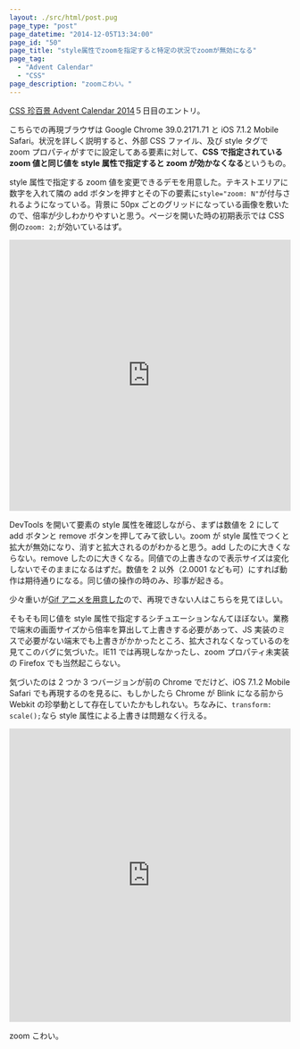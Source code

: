 ```yaml
---
layout: ./src/html/post.pug
page_type: "post"
page_datetime: "2014-12-05T13:34:00"
page_id: "50"
page_title: "style属性でzoomを指定すると特定の状況でzoomが無効になる"
page_tag:
  - "Advent Calendar"
  - "CSS"
page_description: "zoomこわい。"
---
```


[CSS 珍百景 Advent Calendar 2014](http://www.adventar.org/calendars/341)５日目のエントリ。

こちらでの再現ブラウザは Google Chrome 39.0.2171.71 と iOS 7.1.2 Mobile Safari。状況を詳しく説明すると、外部 CSS ファイル、及び style タグで zoom プロパティがすでに設定してある要素に対して、<strong>CSS で指定されている zoom 値と同じ値を style 属性で指定すると zoom が効かなくなる</strong>というもの。

style 属性で指定する zoom 値を変更できるデモを用意した。テキストエリアに数字を入れて隣の add ボタンを押すとその下の要素に`style="zoom: N"`が付与されるようになっている。背景に 50px ごとのグリッドになっている画像を敷いたので、倍率が少しわかりやすいと思う。ページを開いた時の初期表示では CSS 側の`zoom: 2;`が効いているはず。

<iframe width="100%" height="486" src="https://jsfiddle.net/qpL0ghtr/embedded/result,html,css/" allowfullscreen="allowfullscreen" frameborder="0"></iframe>

DevTools を開いて要素の style 属性を確認しながら、まずは数値を 2 にして add ボタンと remove ボタンを押してみて欲しい。zoom が style 属性でつくと拡大が無効になり、消すと拡大されるのがわかると思う。add したのに大きくならない。remove したのに大きくなる。同値での上書きなので表示サイズは変化しないでそのままになるはずだ。数値を 2 以外（2.0001 なども可）にすれば動作は期待通りになる。同じ値の操作の時のみ、珍事が起きる。

少々重いが[Gif アニメを用意した](/img/double-zoom-bug/use-zoom.gif)ので、再現できない人はこちらを見てほしい。

そもそも同じ値を style 属性で指定するシチュエーションなんてほぼない。業務で端末の画面サイズから倍率を算出して上書きする必要があって、JS 実装のミスで必要がない端末でも上書きがかかったところ、拡大されなくなっているのを見てこのバグに気づいた。IE11 では再現しなかったし、zoom プロパティ未実装の Firefox でも当然起こらない。

気づいたのは 2 つか 3 つバージョンが前の Chrome でだけど、iOS 7.1.2 Mobile Safari でも再現するのを見るに、もしかしたら Chrome が Blink になる前から Webkit の珍挙動として存在していたかもしれない。ちなみに、`transform: scale();`なら style 属性による上書きは問題なく行える。

<iframe width="100%" height="526" src="https://jsfiddle.net/qpL0ghtr/1/embedded/result,html,css/" allowfullscreen="allowfullscreen" frameborder="0"></iframe>

zoom こわい。
